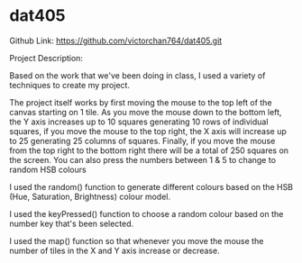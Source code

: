 # dat405
Github Link: https://github.com/victorchan764/dat405.git

Project Description:

Based on the work that we've been doing in class, I used a variety of techniques
to create my project.

The project itself works by first moving the mouse to the top left of the canvas
starting on 1 tile. As you move the mouse down to the bottom left, the Y axis
increases up to 10 squares generating 10 rows of individual squares, if you move
the mouse to the top right, the X axis will increase up to 25 generating 25
columns of squares. Finally, if you move the mouse from the top right to the
bottom right there will be a total of 250 squares on the screen. You can also
press the numbers between 1 & 5 to change to random HSB colours

I used the random() function to generate different colours based on the HSB
(Hue, Saturation, Brightness) colour model.

I used the keyPressed() function to choose a random colour based on the number
key that's been selected.

I used the map() function so that whenever you move the mouse the number of tiles
in the X and Y axis increase or decrease.
